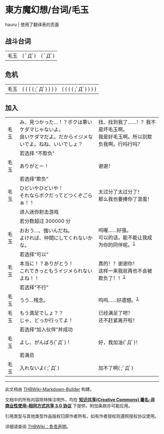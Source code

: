 # 東方魔幻想/台词/毛玉

<!-- source html: G:\repos\THBWiki-Markdown-Builder\THBWikiMarkdown\Temp\main\3\34\ns0%3A%E6%9D%B1%E6%96%B9%E9%AD%94%E5%B9%BB%E6%83%B3%2F%E5%8F%B0%E8%AF%8D%2F%E6%AF%9B%E7%8E%89.html -->

hauru | 使用了翻译表的页面


## 战斗台词

<table><tbody><tr class="tt-content" id="战斗台词-1" data-pos="&#91;&quot;\u6218\u6597\u53f0\u8bcd&quot;,1&#93;"><td id="毛玉" class="tt-char" lang="zh"><div class="poem">毛玉</div></td><td class="tt-ja" lang="ja"><div class="poem">( ﾟДﾟ)</div></td><td class="tt-zh" lang="zh"><div class="poem">( ﾟДﾟ)</div></td></tr></tbody></table>



## 危机

<table><tbody><tr class="tt-content" id="危机-1" data-pos="&#91;&quot;\u5371\u673a&quot;,1&#93;"><td id="毛玉" class="tt-char" lang="zh"><div class="poem">毛玉</div></td><td class="tt-ja" lang="ja"><div class="poem">( ( ( ( ;ﾟДﾟ) ) ) )</div></td><td class="tt-zh" lang="zh"><div class="poem">( ( ( ( ;ﾟДﾟ) ) ) )</div></td></tr></tbody></table>



## 加入

<table><tbody><tr class="tt-content" id="加入-1" data-pos="&#91;&quot;\u52a0\u5165&quot;,1&#93;"><td id="毛玉" class="tt-char" lang="zh"><div class="poem">毛玉</div></td><td class="tt-ja" lang="ja"><div class="poem">み、見つかった…！？ボクは悪いケダマじゃないよ。<br>良いケダマだよ。だからイジメないでよ。ねね、いいでしょ？</div></td><td class="tt-zh" lang="zh"><div class="poem">找、找到我了……！？我不是坏毛玉啊。<br>我是好毛玉啊。所以别欺负我啊。行吗行吗？</div></td></tr><tr class="tt-status-header" id="加入-2" data-pos="&#91;&quot;\u52a0\u5165&quot;,2&#93;"><td class="tt-s" lang="zh"><div class="poem"></div></td><td colspan="2" class="tt-status" lang="zh"><div class="poem">若选择 “不欺负”</div></td></tr><tr class="tt-content" id="加入-3" data-pos="&#91;&quot;\u52a0\u5165&quot;,3&#93;"><td id="毛玉" class="tt-char" lang="zh"><div class="poem">毛玉</div></td><td class="tt-ja" lang="ja"><div class="poem">ありがとー！</div></td><td class="tt-zh" lang="zh"><div class="poem">谢谢！</div></td></tr><tr class="tt-status-header" id="加入-4" data-pos="&#91;&quot;\u52a0\u5165&quot;,4&#93;"><td class="tt-s" lang="zh"><div class="poem"></div></td><td colspan="2" class="tt-status" lang="zh"><div class="poem">若选择“欺负”</div></td></tr><tr class="tt-content" id="加入-5" data-pos="&#91;&quot;\u52a0\u5165&quot;,5&#93;"><td id="毛玉" class="tt-char" lang="zh"><div class="poem">毛玉</div></td><td class="tt-ja" lang="ja"><div class="poem">ひどいやひどいや！<br>それならボクだってどつくぞごらぁ！！</div></td><td class="tt-zh" lang="zh"><div class="poem">太过分了太过分了！<br>那么我也要揍你了混蛋！</div></td></tr><tr class="tt-status-header" id="加入-6" data-pos="&#91;&quot;\u52a0\u5165&quot;,6&#93;"><td class="tt-s" lang="zh"><div class="poem"></div></td><td colspan="2" class="tt-status" lang="zh"><div class="poem">进入迷你射击游戏</div></td></tr><tr class="tt-status-header" id="加入-7" data-pos="&#91;&quot;\u52a0\u5165&quot;,7&#93;"><td class="tt-s" lang="zh"><div class="poem"></div></td><td colspan="2" class="tt-status" lang="zh"><div class="poem">若分数超过 300000 分</div></td></tr><tr class="tt-content" id="加入-8" data-pos="&#91;&quot;\u52a0\u5165&quot;,8&#93;"><td id="毛玉" class="tt-char" lang="zh"><div class="poem">毛玉</div></td><td class="tt-ja" lang="ja"><div class="poem">おおう…、強いんだね。<br>よければ、仲間にしてくれないかな。</div></td><td class="tt-zh" lang="zh"><div class="poem">呜喔……好强。<br>可以的话，能不能让我成为你的同伴呢。<sup id="cite_ref-first_1-0" class="reference"><a href="#cite_note-first-1">1</a></sup></div></td></tr><tr class="tt-status-header" id="加入-9" data-pos="&#91;&quot;\u52a0\u5165&quot;,9&#93;"><td class="tt-s" lang="zh"><div class="poem"></div></td><td colspan="2" class="tt-status" lang="zh"><div class="poem">若选择“可以”</div></td></tr><tr class="tt-content" id="加入-10" data-pos="&#91;&quot;\u52a0\u5165&quot;,10&#93;"><td id="毛玉" class="tt-char" lang="zh"><div class="poem">毛玉</div></td><td class="tt-ja" lang="ja"><div class="poem">本当に！？ありがとう！<br>これできっともうイジメられないよね！！</div></td><td class="tt-zh" lang="zh"><div class="poem">真的！？谢谢你！<br>这样一来我就再也不会被欺负了！！<sup id="cite_ref-first_1-1" class="reference"><a href="#cite_note-first-1">1</a></sup></div></td></tr><tr class="tt-status-header" id="加入-11" data-pos="&#91;&quot;\u52a0\u5165&quot;,11&#93;"><td class="tt-s" lang="zh"><div class="poem"></div></td><td colspan="2" class="tt-status" lang="zh"><div class="poem">若选择“不行”</div></td></tr><tr class="tt-content" id="加入-12" data-pos="&#91;&quot;\u52a0\u5165&quot;,12&#93;"><td id="毛玉" class="tt-char" lang="zh"><div class="poem">毛玉</div></td><td class="tt-ja" lang="ja"><div class="poem">うう…残念。</div></td><td class="tt-zh" lang="zh"><div class="poem">呜呜……好遗憾。<sup id="cite_ref-first_1-2" class="reference"><a href="#cite_note-first-1">1</a></sup></div></td></tr><tr class="tt-content" id="加入-13" data-pos="&#91;&quot;\u52a0\u5165&quot;,13&#93;"><td id="毛玉" class="tt-char" lang="zh"><div class="poem">毛玉</div></td><td class="tt-ja" lang="ja"><div class="poem">もう満足でしょ？？<br>じゃ、どっか行ってよ！</div></td><td class="tt-zh" lang="zh"><div class="poem">已经满足了吧？<br>还不赶紧离开啦！</div></td></tr><tr class="tt-status-header" id="加入-14" data-pos="&#91;&quot;\u52a0\u5165&quot;,14&#93;"><td class="tt-s" lang="zh"><div class="poem"></div></td><td colspan="2" class="tt-status" lang="zh"><div class="poem">若选择“加入伙伴”并成功</div></td></tr><tr class="tt-content" id="加入-15" data-pos="&#91;&quot;\u52a0\u5165&quot;,15&#93;"><td id="毛玉" class="tt-char" lang="zh"><div class="poem">毛玉</div></td><td class="tt-ja" lang="ja"><div class="poem">よし、がんばろ(ﾟДﾟ)！</div></td><td class="tt-zh" lang="zh"><div class="poem">好，我加油(ﾟДﾟ)！</div></td></tr><tr class="tt-status-header" id="加入-16" data-pos="&#91;&quot;\u52a0\u5165&quot;,16&#93;"><td class="tt-s" lang="zh"><div class="poem"></div></td><td colspan="2" class="tt-status" lang="zh"><div class="poem">若满员</div></td></tr><tr class="tt-content" id="加入-17" data-pos="&#91;&quot;\u52a0\u5165&quot;,17&#93;"><td id="毛玉" class="tt-char" lang="zh"><div class="poem">毛玉</div></td><td class="tt-ja" lang="ja"><div class="poem">入れないよ( ;ﾟДﾟ)</div></td><td class="tt-zh" lang="zh"><div class="poem">加不了啊( ;ﾟДﾟ)</div></td></tr></tbody></table>


  
  

  

[^cite_note-first-1]: 仅限首次加入。加入后，可直接在欺负或不欺负的选项时选择加入。





---

此文档由 [THBWiki-Markdown-Builder](https://github.com/Delsin-Yu/THBWiki-Markdown-Builder) 构建。

文档中的所有内容除特殊注明外，均在 [**知识共享(Creative Commons) 署名-非商业性使用-相同方式共享 3.0 协议**](https://creativecommons.org/licenses/by-sa/3.0/deed.zh-hans) 下提供，附加条款亦可能应用。

引用类型与其他类型作品版权归原作者所有，如有作者授权则遵照授权协议使用。

详细请查阅 [THBWiki：免责声明](https://thbwiki.cc/THBWiki:%E5%85%8D%E8%B4%A3%E5%A3%B0%E6%98%8E)。

